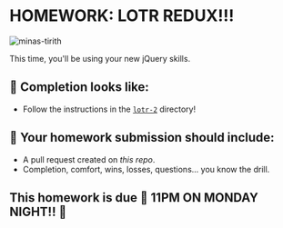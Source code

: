 # HOMEWORK: LOTR REDUX!!!

![minas-tirith](./assets/m-t.gif)

This time, you'll be using your new jQuery skills.

## 🚀 Completion looks like:

- Follow the instructions in the [`lotr-2`](./lotr-2) directory!

## 🚀 Your homework submission should include:

- A pull request created on _this repo_.
- Completion, comfort, wins, losses, questions... you know the drill.

## This homework is due 🚨 11PM ON MONDAY NIGHT!! 🚨